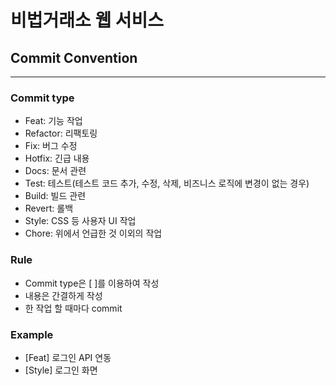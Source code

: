 # 비법거래소 웹 서비스

## Commit Convention

---

### Commit type

- Feat: 기능 작업
- Refactor: 리팩토링
- Fix: 버그 수정
- Hotfix: 긴급 내용
- Docs: 문서 관련
- Test: 테스트(테스트 코드 추가, 수정, 삭제, 비즈니스 로직에 변경이 없는 경우)
- Build: 빌드 관련
- Revert: 롤백
- Style: CSS 등 사용자 UI 작업
- Chore: 위에서 언급한 것 이외의 작업

### Rule

- Commit type은 [ ]를 이용하여 작성
- 내용은 간결하게 작성
- 한 작업 할 때마다 commit

### Example

- [Feat] 로그인 API 연동
- [Style] 로그인 화면

